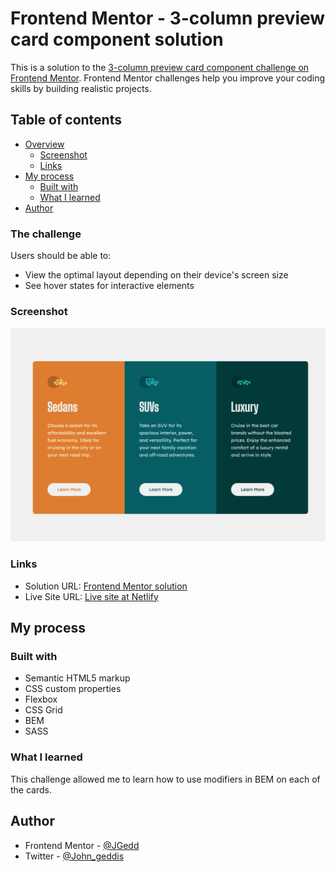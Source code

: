 # Frontend Mentor - 3-column preview card component solution

This is a solution to the [3-column preview card component challenge on Frontend Mentor](https://www.frontendmentor.io/challenges/3column-preview-card-component-pH92eAR2-). Frontend Mentor challenges help you improve your coding skills by building realistic projects.

## Table of contents

- [Overview](#overview)
  - [Screenshot](#screenshot)
  - [Links](#links)
- [My process](#my-process)
  - [Built with](#built-with)
  - [What I learned](#what-i-learned)
- [Author](#author)

### The challenge

Users should be able to:

- View the optimal layout depending on their device's screen size
- See hover states for interactive elements

### Screenshot

![Desktop Screenshot](./screenshots/desktop-screenshot.png)

### Links

- Solution URL: [Frontend Mentor solution](https://www.frontendmentor.io/challenges/3column-preview-card-component-pH92eAR2-/hub/3column-preview-card-component-9Qf7fBS-hj)
- Live Site URL: [Live site at Netlify](https://3-card-preview-f7861a.netlify.app/)

## My process

### Built with

- Semantic HTML5 markup
- CSS custom properties
- Flexbox
- CSS Grid
- BEM
- SASS

### What I learned

This challenge allowed me to learn how to use modifiers in BEM on each of the cards.

## Author

- Frontend Mentor - [@JGedd](https://www.frontendmentor.io/profile/JGedd)
- Twitter - [@John_geddis](https://twitter.com/john_geddis)
